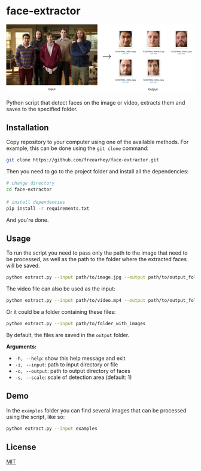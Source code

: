 # face-extractor

![Illustration of how face-extractor works](illustration.png)

Python script that detect faces on the image or video, extracts them and saves to the specified folder.

## Installation

Copy repository to your computer using one of the available methods. For example, this can be done using the `git clone` command:

```sh
git clone https://github.com/freearhey/face-extractor.git
```

Then you need to go to the project folder and install all the dependencies:

```sh
# change directory
cd face-extractor

# install dependencies
pip install -r requirements.txt
```

And you're done.

## Usage

To run the script you need to pass only the path to the image that need to be processed, as well as the path to the folder where the extracted faces will be saved.

```sh
python extract.py --input path/to/image.jpg --output path/to/output_folder
```

The video file can also be used as the input:

```sh
python extract.py --input path/to/video.mp4 --output path/to/output_folder
```

Or it could be a folder containing these files:

```sh
python extract.py --input path/to/folder_with_images
```

By default, the files are saved in the `output` folder.

**Arguments:**

- `-h, --help`: show this help message and exit
- `-i, --input`: path to input directory or file
- `-o, --output`: path to output directory of faces
- `-s, --scale`: scale of detection area (default: 1)

## Demo

In the `examples` folder you can find several images that can be processed using the script, like so:

```sh
python extract.py --input examples
```

## License

[MIT](LICENSE)
